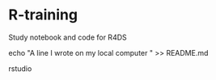 # R-training

Study notebook and code for R4DS



echo "A line I wrote on my local computer  " >> README.md

rstudio

